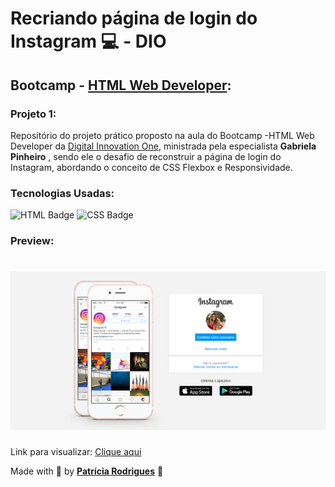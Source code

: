 # Recriando página de login do Instagram  💻 - DIO

## Bootcamp - [HTML Web Developer](https://web.digitalinnovation.one/track/html-web-developer):

### Projeto  1:

Repositório do projeto prático proposto na aula do Bootcamp -HTML Web Developer da [Digital Innovation One](https://web.digitalinnovation.one/), ministrada pela especialista **Gabriela Pinheiro** , sendo ele o desafio de reconstruir a página de login do Instagram,  abordando o conceito de CSS Flexbox e Responsividade. 

### Tecnologias Usadas:

![HTML Badge](https://camo.githubusercontent.com/be83efa7f8811c826480915903744f09a9a6ee46eb77d63939dced5fd375994c/68747470733a2f2f696d672e736869656c64732e696f2f62616467652f2d48544d4c352d2532334534344432373f7374796c653d666c61742d737175617265266c6f676f3d68746d6c35266c6f676f436f6c6f723d666666666666266c696e6b3d68747470733a2f2f7777772e77337363686f6f6c732e636f6d2f68746d6c2f) ![CSS Badge](https://camo.githubusercontent.com/99ee37fe40ad90bf3f14d496d79a64fd56022716a90a1e87aad2e50d43a8d4d1/68747470733a2f2f696d672e736869656c64732e696f2f62616467652f2d435353332d2532333135373242363f7374796c653d666c61742d737175617265266c6f676f3d63737333266c6f676f436f6c6f723d666666666666266c696e6b3d68747470733a2f2f646576656c6f7065722e6d6f7a696c6c612e6f72672f70742d42522f646f63732f5765622f435353) 

### Preview:

<h1>
    <img src="assets/Tela-Recriando-Instagram.png">
</h1>



Link para visualizar: [Clique aqui](https://PatriciaRodriguesR.github.io/DIO-recriando-instagram/)



Made with 💜 by [**Patrícia Rodrigues**](https://github.com/PatriciaRodriguesR/) 👋



